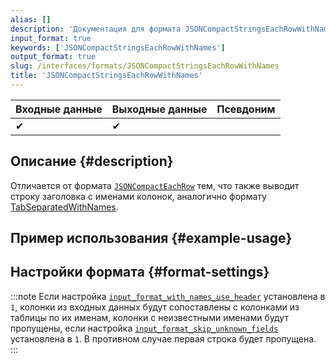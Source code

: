 ```yaml
---
alias: []
description: 'Документация для формата JSONCompactStringsEachRowWithNames'
input_format: true
keywords: ['JSONCompactStringsEachRowWithNames']
output_format: true
slug: /interfaces/formats/JSONCompactStringsEachRowWithNames
title: 'JSONCompactStringsEachRowWithNames'
---
```


| Входные данные | Выходные данные | Псевдоним |
|----------------|-----------------|-----------|
| ✔              | ✔               |           |

## Описание {#description}

Отличается от формата [`JSONCompactEachRow`](./JSONCompactEachRow.md) тем, что также выводит строку заголовка с именами колонок, аналогично формату [TabSeparatedWithNames](../TabSeparated/TabSeparatedWithNames.md).

## Пример использования {#example-usage}

## Настройки формата {#format-settings}

:::note
Если настройка [`input_format_with_names_use_header`](/operations/settings/settings-formats.md/#input_format_with_names_use_header) установлена в `1`,
колонки из входных данных будут сопоставлены с колонками из таблицы по их именам, колонки с неизвестными именами будут пропущены, если настройка [`input_format_skip_unknown_fields`](/operations/settings/settings-formats.md/#input_format_skip_unknown_fields) установлена в `1`.
В противном случае первая строка будет пропущена.
:::
